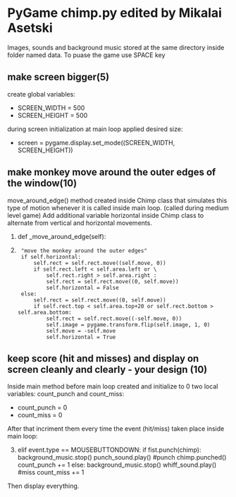 # PyGame chimp.py edited by Mikalai Asetski

Images, sounds and background music stored at the same directory inside folder named data. 
To puase the game use SPACE key 

## make screen bigger(5)

create global variables: 
* SCREEN_WIDTH = 500
* SCREEN_HEIGHT = 500

during screen initialization at main loop applied desired size:
* screen = pygame.display.set_mode((SCREEN_WIDTH, SCREEN_HEIGHT))

## make monkey move around the outer edges of the window(10)

move_around_edge() method created inside Chimp class that simulates this type of motion whenever it is called inside main loop. (called during medium level game) Add additional variable horizontal inside  Chimp class to alternate from vertical and horizontal movements. 


1. def _move_around_edge(self):
2.      "move the monkey around the outer edges"
        if self.horizontal:
            self.rect = self.rect.move((self.move, 0))
            if self.rect.left < self.area.left or \
                self.rect.right > self.area.right :
                self.rect = self.rect.move((0, self.move)) 
                self.horizontal = False
        else:
            self.rect = self.rect.move((0, self.move)) 
            if self.rect.top < self.area.top+20 or self.rect.bottom > self.area.bottom:
                self.rect = self.rect.move((-self.move, 0))
                self.image = pygame.transform.flip(self.image, 1, 0)
                self.move = -self.move
                self.horizontal = True   
 
 
 ## keep score (hit and misses) and display on screen cleanly and clearly - your design (10)
 
Inside main method before main loop created and initialize to 0  two local variables: count_punch and count_miss:

* count_punch = 0 
* count_miss = 0

After that incriment them every time the event (hit/miss) taken place inside main loop:

3.  elif event.type == MOUSEBUTTONDOWN:
               if fist.punch(chimp):
                    background_music.stop()
                    punch_sound.play() #punch
                    chimp.punched()
                    count_punch += 1
                else:
                    background_music.stop()
                    whiff_sound.play() #miss
                    count_miss += 1

Then display everything. 
 
 
 
 
 
 
 
 
 
 
 
 
 
 
 
 
 
 
 
 
 
 
 
 
 
 
